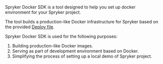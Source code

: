 Spryker Docker SDK is a tool designed to help you set up docker environment for your Spryker project.

The tool builds a production-like Docker infrastructure for Spryker based on the provided [Deploy file](https://documentation.spryker.com/docs/deploy-file-reference-10).

Spryker Docker SDK is used for the following purposes:

1. Building production-like Docker images.
2. Serving as part of development environment based on Docker.
3. Simplifying the process of setting up a local demo of Spryker project.
